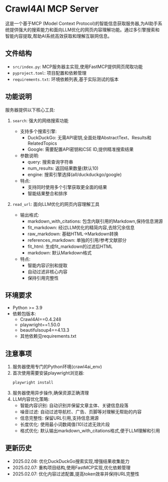 # Crawl4AI MCP Server

这是一个基于MCP (Model Context Protocol)的智能信息获取服务器,为AI助手系统提供强大的搜索能力和面向LLM优化的网页内容理解功能。通过多引擎搜索和智能内容提取,帮助AI系统高效获取和理解互联网信息。

## 文件结构

- `src/index.py`: MCP服务器主实现,使用FastMCP提供网页爬取功能
- `pyproject.toml`: 项目配置和依赖管理
- `requirements.txt`: 环境依赖列表,基于实际测试的版本

## 功能说明

服务器提供以下核心工具:

1. `search`: 强大的网络搜索功能
   - 支持多个搜索引擎:
     * DuckDuckGo: 无需API密钥,全面处理AbstractText、Results和RelatedTopics
     * Google: 需要配置API密钥和CSE ID,提供精准搜索结果
   - 参数说明:
     * query: 搜索查询字符串
     * num_results: 返回结果数量(默认10)
     * engine: 搜索引擎选择(all/duckduckgo/google)
   - 特点:
     * 支持同时使用多个引擎获取更全面的结果
     * 智能结果整合和排序

2. `read_url`: 面向LLM优化的网页内容理解工具
   - 输出格式:
     * markdown_with_citations: 包含内联引用的Markdown,保持信息溯源
     * fit_markdown: 经过LLM优化的精简内容,去除冗余信息
     * raw_markdown: 基础HTML→Markdown转换
     * references_markdown: 单独的引用/参考文献部分
     * fit_html: 生成fit_markdown的过滤后HTML
     * markdown: 默认Markdown格式
   - 特点:
     * 智能内容识别和提取
     * 自动过滤非核心内容
     * 保持引用完整性

## 环境要求

- Python >= 3.9
- 依赖包版本:
  - Crawl4AI==0.4.248
  - playwright==1.50.0
  - beautifulsoup4==4.13.3
  - 其他依赖见requirements.txt

## 注意事项

1. 服务器使用专门的Python环境(crawl4ai_env)
2. 首次使用需要安装playwright浏览器:
   ```bash
   playwright install
   ```
3. 服务器使用异步操作,确保资源正确清理
4. LLM内容优化策略:
   - 智能内容识别: 自动识别并保留文章主体、关键信息段落
   - 噪音过滤: 自动过滤导航栏、广告、页脚等对理解无帮助的内容
   - 信息完整性: 保留URL引用,支持信息溯源
   - 长度优化: 使用最小词数阈值(10)过滤无效片段
   - 格式优化: 默认输出markdown_with_citations格式,便于LLM理解和引用

## 更新历史

- 2025.02.08: 优化DuckDuckGo搜索实现,增强结果收集能力
- 2025.02.07: 重构项目结构,使用FastMCP实现,优化依赖管理
- 2025.02.07: 优化内容过滤配置,提高token效率并保持URL完整性